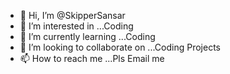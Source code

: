- 👋 Hi, I’m @SkipperSansar
- 👀 I’m interested in ...Coding
- 🌱 I’m currently learning ...Coding
- 💞️ I’m looking to collaborate on ...Coding Projects
- 📫 How to reach me ...Pls Email me

<!---
SkipperSansar/SkipperSansar is a ✨ special ✨ repository because its `README.md` (this file) appears on your GitHub profile.
You can click the Preview link to take a look at your changes.
--->
